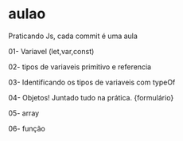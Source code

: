 # aulao
Praticando Js, cada commit é uma aula

01- Variavel (let,var,const)

02- tipos  de  variaveis  primitivo e referencia

03- Identificando  os tipos de variaveis com typeOf

04- Objetos! Juntado  tudo na prática. {formulário}

05- array 

06- função 



